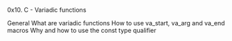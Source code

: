 0x10. C - Variadic functions

General
What are variadic functions
How to use va_start, va_arg and va_end macros
Why and how to use the const type qualifier